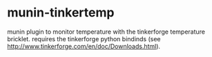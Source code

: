 munin-tinkertemp
================

munin plugin to monitor temperature with the tinkerforge temperature bricklet.
requires the tinkerforge python bindinds (see 
http://www.tinkerforge.com/en/doc/Downloads.html).
